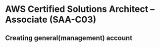 # AWS Certified Solutions Architect – Associate (SAA-C03)

## Creating general(management) account


